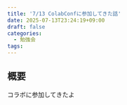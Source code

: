 ```yaml
---
title: '7/13 ColabConfに参加してきた話'
date: 2025-07-13T23:24:19+09:00
draft: false
categories:
  - 勉強会
tags:
---
```


## 概要
コラボに参加してきたよ